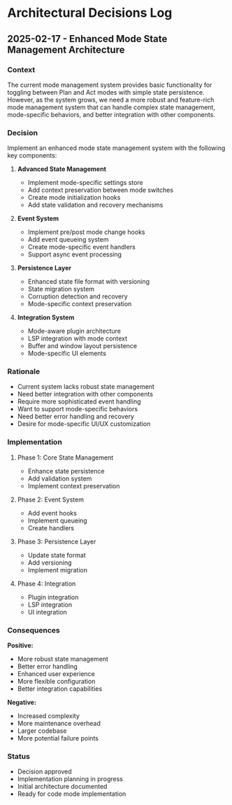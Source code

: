 # Architectural Decisions Log

## 2025-02-17 - Enhanced Mode State Management Architecture

### Context
The current mode management system provides basic functionality for toggling between Plan and Act modes with simple state persistence. However, as the system grows, we need a more robust and feature-rich mode management system that can handle complex state management, mode-specific behaviors, and better integration with other components.

### Decision
Implement an enhanced mode state management system with the following key components:

1. **Advanced State Management**
   - Implement mode-specific settings store
   - Add context preservation between mode switches
   - Create mode initialization hooks
   - Add state validation and recovery mechanisms

2. **Event System**
   - Implement pre/post mode change hooks
   - Add event queueing system
   - Create mode-specific event handlers
   - Support async event processing

3. **Persistence Layer**
   - Enhanced state file format with versioning
   - State migration system
   - Corruption detection and recovery
   - Mode-specific context preservation

4. **Integration System**
   - Mode-aware plugin architecture
   - LSP integration with mode context
   - Buffer and window layout persistence
   - Mode-specific UI elements

### Rationale
- Current system lacks robust state management
- Need better integration with other components
- Require more sophisticated event handling
- Want to support mode-specific behaviors
- Need better error handling and recovery
- Desire for mode-specific UI/UX customization

### Implementation
1. Phase 1: Core State Management
   - Enhance state persistence
   - Add validation system
   - Implement context preservation

2. Phase 2: Event System
   - Add event hooks
   - Implement queueing
   - Create handlers

3. Phase 3: Persistence Layer
   - Update state format
   - Add versioning
   - Implement migration

4. Phase 4: Integration
   - Plugin integration
   - LSP integration
   - UI integration

### Consequences
**Positive:**
- More robust state management
- Better error handling
- Enhanced user experience
- More flexible configuration
- Better integration capabilities

**Negative:**
- Increased complexity
- More maintenance overhead
- Larger codebase
- More potential failure points

### Status
- Decision approved
- Implementation planning in progress
- Initial architecture documented
- Ready for code mode implementation
